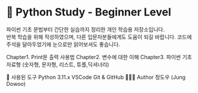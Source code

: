# 🐍 Python Study - Beginner Level

파이썬 기초 문법부터 간단한 실습까지 정리한 개인 학습용 저장소입니다.  
반복 학습을 위해 작성하였으며, 다른 입문자분들에게도 도움이 되길 바랍니다.
코드에 주석을 달아두었기에 눈으로만 읽어보셔도 좋습니다.

Chapter1. Print문 출력 사용법
Chapter2. 변수에 대한 이해
Chapter3. 파이썬 기초 자료형 (숫자형, 문자형, 리스트, 튜플,딕셔너리)


📝 사용된 도구
Python 3.11.x
VSCode
Git & GitHub
🙋🏻‍♂️ Author
정도우 (Jung Dowoo)
